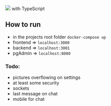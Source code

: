 <img src='https://github.com/reijjo/Matcha2.0/assets/95418273/06bbba41-e347-4058-b01a-9566e11dbb18' />
with TypeScript

## How to run
* in the projects root folder ```docker-compose up```
* frontend => ```localhost:3000```
* backend => ```localhost:3001```
* pgAdmin => ```localhost:8080```

### Todo:
* pictures overflowing on settings
* at least some security
* sockets
* last message on chat
* mobile for chat
